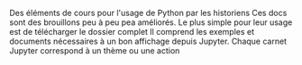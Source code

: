 Des éléments de cours pour l'usage de Python par les historiens 
Ces docs sont des brouillons peu à peu pea améliorés. Le plus simple pour leur usage est de télécharger le dossier complet 
Il comprend les exemples et documents nécessaires à un bon affichage depuis Jupyter.
Chaque carnet Jupyter correspond à un thème ou une action 
